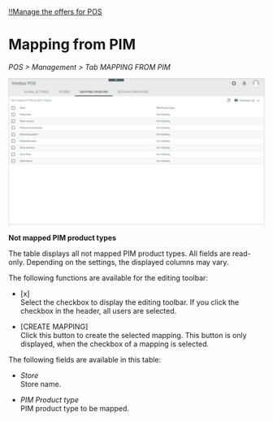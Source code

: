 [!!Manage the offers for POS](../Integration/07_ManageOffers.md)

# Mapping from PIM

*POS > Management > Tab MAPPING FROM PIM*

![Mapping from PIM](../../Assets/Screenshots/POS/Management/MappingFromPIM/MappingFromPIM02.png "[Mapping from PIM]")

**Not mapped PIM product types**   

The table displays all not mapped PIM product types. All fields are read-only. Depending on the settings, the displayed columns may vary.

The following functions are available for the editing toolbar:
- [x]    
    Select the checkbox to display the editing toolbar. If you click the checkbox in the header, all users are selected.

- [CREATE MAPPING]   
    Click this button to create the selected mapping. This button is only displayed, when the checkbox of a mapping is selected.

The following fields are available in this table:

- *Store*   
    Store name.

- *PIM Product type*   
    PIM product type to be mapped.
